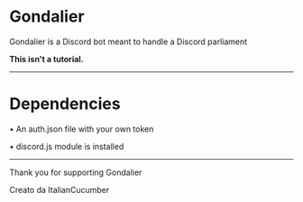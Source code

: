# Gondalier

Gondalier is a Discord bot meant to handle a Discord parliament 

**This isn't a tutorial.**

** **

# Dependencies

• An auth.json file with your own token

• discord.js module is installed

** **

Thank you for supporting Gondalier

Creato da ItalianCucumber
